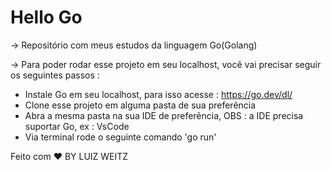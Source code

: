# Hello Go

-> Repositório com meus estudos da linguagem Go(Golang)

-> Para poder rodar esse projeto em seu localhost, você vai precisar seguir os seguintes passos :

- Instale Go em seu localhost, para isso acesse : https://go.dev/dl/
- Clone esse projeto em alguma pasta de sua preferência 
- Abra a mesma pasta na sua IDE de preferência, OBS : a IDE precisa suportar Go, ex : VsCode
- Via terminal rode o seguinte comando 'go run' 

Feito com ❤️ BY LUIZ WEITZ

